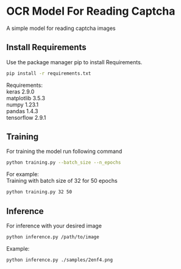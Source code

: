 # OCR Model For Reading Captcha

A simple model for reading captcha images

## Install Requirements

Use the package manager pip to install Requirements.

```bash
pip install -r requirements.txt
```
Requirements:\
keras 2.9.0\
matplotlib 3.5.3\
numpy 1.23.1\
pandas 1.4.3\
tensorflow 2.9.1

## Training
For training the model run following command

```bash
python training.py --batch_size --n_epochs
```
For example:\
Training with batch size of 32 for 50 epochs

```bash
python training.py 32 50 
```

## Inference
For inference with your desired image

```bash
python inference.py /path/to/image 
```
Example:
```bash
python inference.py ./samples/2enf4.png
```